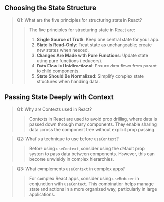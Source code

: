 
## Choosing the State Structure

> Q1: What are the five principles for structuring state in React?
>> The five principles for structuring state in React are:
>> 1. **Single Source of Truth**: Keep one central state for your app.
>> 2. **State Is Read-Only**: Treat state as unchangeable; create new states when needed.
>> 3. **Changes Are Made with Pure Functions**: Update state using pure functions (reducers).
>> 4. **Data Flow is Unidirectional**: Ensure data flows from parent to child components.
>> 5. **State Should Be Normalized**: Simplify complex state structures when handling data.

## Passing State Deeply with Context

> Q1: Why are Contexts used in React?
>> Contexts in React are used to avoid prop drilling, where data is passed down through many components. They enable sharing data across the component tree without explicit prop passing.

> Q2: What's a technique to use before `useContext`?
>> Before using `useContext`, consider using the default prop system to pass data between components. However, this can become unwieldy in complex hierarchies.

> Q3: What complements `useContext` in complex apps?
>> For complex React apps, consider using `useReducer` in conjunction with `useContext`. This combination helps manage state and actions in a more organized way, particularly in large applications.